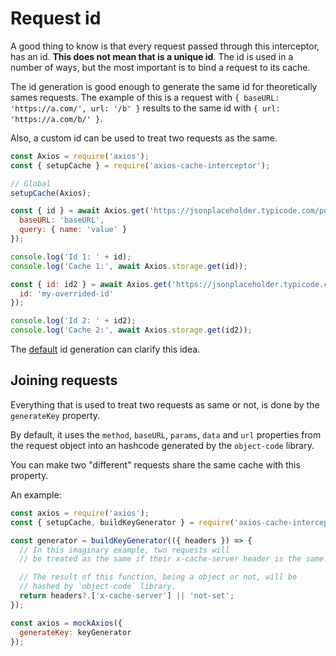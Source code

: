 # Request id

A good thing to know is that every request passed through this interceptor, has an id.
**This does not mean that is a unique id**. The id is used in a number of ways, but the
most important is to bind a request to its cache.

The id generation is good enough to generate the same id for theoretically sames requests.
The example of this is a request with `{ baseURL: 'https://a.com/', url: '/b' }` results
to the same id with `{ url: 'https://a.com/b/' }`.

Also, a custom id can be used to treat two requests as the same.

```js #runkit
const Axios = require('axios');
const { setupCache } = require('axios-cache-interceptor');

// Global
setupCache(Axios);

const { id } = await Axios.get('https://jsonplaceholder.typicode.com/posts/1', {
  baseURL: 'baseURL',
  query: { name: 'value' }
});

console.log('Id 1: ' + id);
console.log('Cache 1:', await Axios.storage.get(id));

const { id: id2 } = await Axios.get('https://jsonplaceholder.typicode.com/posts/1', {
  id: 'my-overrided-id'
});

console.log('Id 2: ' + id2);
console.log('Cache 2:', await Axios.storage.get(id2));
```

The
[default](https://github.com/arthurfiorette/axios-cache-interceptor/blob/main/src/util/key-generator.ts)
id generation can clarify this idea.

## Joining requests

Everything that is used to treat two requests as same or not, is done by the `generateKey`
property.

By default, it uses the `method`, `baseURL`, `params`, `data` and `url` properties from
the request object into an hashcode generated by the `object-code` library.

You can make two "different" requests share the same cache with this property.

An example:

```js #runkit
const axios = require('axios');
const { setupCache, buildKeyGenerator } = require('axios-cache-interceptor');

const generator = buildKeyGenerator(({ headers }) => {
  // In this imaginary example, two requests will
  // be treated as the same if their x-cache-server header is the same.

  // The result of this function, being a object or not, will be
  // hashed by `object-code` library.
  return headers?.['x-cache-server'] || 'not-set';
});

const axios = mockAxios({
  generateKey: keyGenerator
});
```

